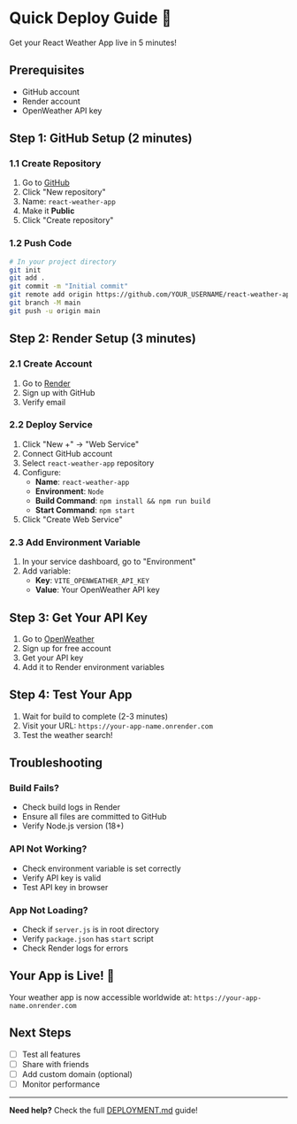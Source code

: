 # Quick Deploy Guide 🚀

Get your React Weather App live in 5 minutes!

## Prerequisites
- GitHub account
- Render account
- OpenWeather API key

## Step 1: GitHub Setup (2 minutes)

### 1.1 Create Repository
1. Go to [GitHub](https://github.com)
2. Click "New repository"
3. Name: `react-weather-app`
4. Make it **Public**
5. Click "Create repository"

### 1.2 Push Code
```bash
# In your project directory
git init
git add .
git commit -m "Initial commit"
git remote add origin https://github.com/YOUR_USERNAME/react-weather-app.git
git branch -M main
git push -u origin main
```

## Step 2: Render Setup (3 minutes)

### 2.1 Create Account
1. Go to [Render](https://render.com)
2. Sign up with GitHub
3. Verify email

### 2.2 Deploy Service
1. Click "New +" → "Web Service"
2. Connect GitHub account
3. Select `react-weather-app` repository
4. Configure:
   - **Name**: `react-weather-app`
   - **Environment**: `Node`
   - **Build Command**: `npm install && npm run build`
   - **Start Command**: `npm start`
5. Click "Create Web Service"

### 2.3 Add Environment Variable
1. In your service dashboard, go to "Environment"
2. Add variable:
   - **Key**: `VITE_OPENWEATHER_API_KEY`
   - **Value**: Your OpenWeather API key

## Step 3: Get Your API Key

1. Go to [OpenWeather](https://openweathermap.org/api)
2. Sign up for free account
3. Get your API key
4. Add it to Render environment variables

## Step 4: Test Your App

1. Wait for build to complete (2-3 minutes)
2. Visit your URL: `https://your-app-name.onrender.com`
3. Test the weather search!

## Troubleshooting

### Build Fails?
- Check build logs in Render
- Ensure all files are committed to GitHub
- Verify Node.js version (18+)

### API Not Working?
- Check environment variable is set correctly
- Verify API key is valid
- Test API key in browser

### App Not Loading?
- Check if `server.js` is in root directory
- Verify `package.json` has `start` script
- Check Render logs for errors

## Your App is Live! 🎉

Your weather app is now accessible worldwide at:
`https://your-app-name.onrender.com`

## Next Steps

- [ ] Test all features
- [ ] Share with friends
- [ ] Add custom domain (optional)
- [ ] Monitor performance

---

**Need help?** Check the full [DEPLOYMENT.md](DEPLOYMENT.md) guide! 